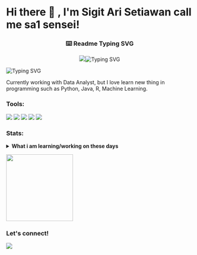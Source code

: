 # Hi there 👋 , I'm Sigit Ari Setiawan call me sa1 sensei!

<!-- markdownlint-disable MD033 MD041 -->
<p align="center">
  <h3 align="center">⌨️ Readme Typing SVG</h3>
</p>

<p align="center">
  <img src="<a href="https://git.io/typing-svg"><img src="https://readme-typing-svg.demolab.com?font=Berkshire+Swash&duration=1000&pause=1000&color=010022&background=39393900&center=true&vCenter=true&multiline=true&width=435&height=100&lines=Hi%2C+My+name+is+Sigit+Ari+Setiawan+;Call+me+Sa1+Sensei;Welcome+My+Profile" alt="Typing SVG" /></a>
</p>

<a align="center"><img src="https://readme-typing-svg.demolab.com?font=Berkshire+Swash&duration=1000&pause=1000&color=010022&background=39393900&center=true&vCenter=true&multiline=true&width=435&height=100&lines=Hi%2C+My+name+is+Sigit+Ari+Setiawan+;Call+me+Sa1+Sensei;Welcome+My+Profile" alt="Typing SVG" /></a>

Currently working with Data Analyst, but I love learn new thing in programming such as Python, Java, R, Machine Learning. 

### Tools:
<p>
    <img src="https://img.shields.io/badge/OS-MacOS-blue?&logo=apple" />
    <img src="https://img.shields.io/badge/Code-Swift-blue?&logo=swift" />
    <img src="https://img.shields.io/badge/IDE-Xcode-blue?&logo=xcode" />
    <img src="https://img.shields.io/badge/Text%20Editor-Visual%20Studio%20Code-blue?&logo=visual%20studio%20code&logoColor=blue" />
    <img src="https://gpvc.arturio.dev/bagusfe" />
</p>

### Stats:
<details>
 <summary><strong>What i am learning/working on these days</strong></summary>
    - 🔭 I’m currently working on Freelancer </br>
    - 🌱 I’m currently learning Python, R and SQL </br>
    - 👯 I’m looking to collaborate on Automation Project, Mobile Apps. </br>
    - 🤔 I’m looking for help with master of programming. hehe </br>
    - 💬 Ask me about anything.</br>
    - 📫 How to reach me: <a href="mailto:sigiari.setiawan007@gmail.com">Email me!</a>  </br>
    - 😄 Pronouns: He/Him </br>
    - ⚡ Fun fact: Fish can fly when have relationship with bird :) </br>
</details>
<p>
    <img src="https://github-readme-stats.vercel.app/api/top-langs/?username=bagusfe&layout=compact" height=180 />
</p>

### Let's connect!
<p>
    <a href="https://www.linkedin.com/in/sigitari-setiawan/" target="blank"><img src="https://upload.wikimedia.org/wikipedia/commons/thumb/0/01/LinkedIn_Logo.svg/1280px-LinkedIn_Logo.svg.png](https://cdn.iconscout.com/icon/free/png-256/follow-us-on-linkedin-3289863-2758561.png" /></a>
</p>

